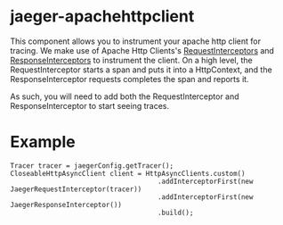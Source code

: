 # jaeger-apachehttpclient

This component allows you to instrument your apache http client for tracing. We make use of
Apache Http Clients's [RequestInterceptors](https://hc.apache.org/httpcomponents-core-ga/httpcore/apidocs/org/apache/http/HttpRequestInterceptor.html) 
and [ResponseInterceptors](https://hc.apache.org/httpcomponents-core-ga/httpcore/apidocs/org/apache/http/HttpResponseInterceptor.html) 
to instrument the client. 
On a high level, the RequestInterceptor starts a span and puts it into a HttpContext, and the ResponseInterceptor
requests completes the span and reports it.

As such, you will need to add both the RequestInterceptor and ResponseInterceptor to start seeing traces.

# Example 

```
Tracer tracer = jaegerConfig.getTracer();
CloseableHttpAsyncClient client = HttpAsyncClients.custom()
                                     .addInterceptorFirst(new JaegerRequestInterceptor(tracer))
                                     .addInterceptorFirst(new JaegerResponseInterceptor())
                                     .build();
```
